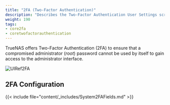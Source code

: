 ```yaml
---
title: "2FA (Two-Factor Authentication)"
description: "Describes the Two-Factor Authentication User Settings screen on TrueNAS CORE."
weight: 190
tags:
- core2fa
- coretwofactorauthentication
---
```


TrueNAS offers Two-Factor Authentication (2FA) to ensure that a compromised administrator (*root*) password cannot be used by itself to gain access to the administrator interface.

![UIRef2FA](/images/CORE/System/UIRef2FA.png "2FA Configuration")

## 2FA Configuration

{{< include file="content/_includes/System2FAFields.md" >}}
